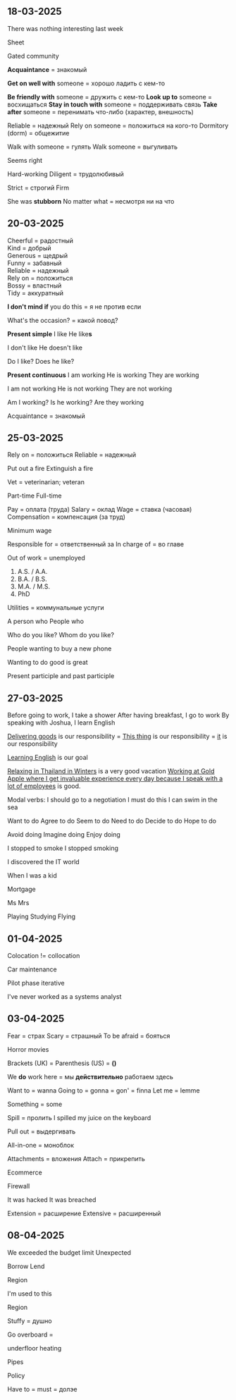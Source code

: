 ## 18-03-2025

There was nothing interesting last week

Sheet

Gated community

**Acquaintance** = знакомый 

**Get on well with** someone = хорошо ладить с кем-то

**Be friendly with** someone = дружить с кем-то
**Look up to** someone = восхищаться
**Stay in touch with** someone = поддерживать связь
**Take after** someone = перенимать что-либо (характер, внешность)

Reliable = надежный
	Rely on someone = положиться на кого-то
Dormitory (dorm) = общежитие 

Walk with someone = гулять
Walk someone = выгуливать

Seems right

Hard-working 
Diligent = трудолюбивый

Strict = строгий 
Firm 

She was **stubborn** 
No matter what = несмотря ни на что

## 20-03-2025

Cheerful = радостный  
Kind = добрый  
Generous = щедрый  
Funny = забавный  
Reliable = надежный  
	Rely on = положиться  
Bossy = властный  
Tidy = аккуратный

**I don't mind if** you do this = я не против если

What's the occasion? = какой повод? 

**Present simple**
I like
He like**s**

I don't like
He doesn't like

Do I like?
Does he like?

**Present continuous**
I am working
He is working
They are working

I am not working
He is not working 
They are not working

Am I working?
Is he working?
Are they working

Acquaintance = знакомый 

## 25-03-2025

Rely on = положиться
Reliable = надежный

Put out a fire
Extinguish a fire

Vet = veterinarian; veteran 

Part-time
Full-time

Pay = оплата (труда)
Salary = оклад
Wage = ставка (часовая)
Compensation = компенсация (за труд)

Minimum wage

Responsible for = ответственный за 
In charge of = во главе

Out of work = unemployed 

1. A.S. / A.A.
2. B.A. / B.S.
3. M.A. / M.S.
4. PhD

Utilities = коммунальные услуги

A person who
People who

Who do you like?
Whom do you like?

People wanting to buy a new phone

Wanting to do good is great

Present participle and past participle

## 27-03-2025

Before going to work, I take a shower
After having breakfast, I go to work
By speaking with Joshua, I learn English

<u>Delivering goods</u> is our responsibility = <u>This thing</u> is our responsibility = <u>it</u> is our responsibility

<u>Learning English</u> is our goal

<u>Relaxing in Thailand in Winters</u> is a very good vacation
<u>Working at Gold Apple where I get invaluable experience every day because I speak with a lot of employees</u> is good.

Modal verbs:
	I should go to a negotiation
	I must do this
	I can swim in the sea

Want to do
Agree to do
Seem to do
Need to do
Decide to do
Hope to do

Avoid doing
Imagine doing
Enjoy doing

I stopped to smoke
I stopped smoking

I discovered the IT world

When I was a kid

Mortgage 

Ms
Mrs 

Playing
Studying
Flying


## 01-04-2025

Colocation != collocation

Car maintenance

Pilot phase 
iterative

I've never worked as a systems analyst

## 03-04-2025

Fear = страх
Scary = страшный
To be afraid = бояться

Horror movies

Brackets (UK) = Parenthesis (US) = **()**

We **do** work here = мы **действительно** работаем здесь

Want to = wanna
Going to = gonna = gon' = finna
Let me = lemme 

Something = some

Spill = пролить
	I spilled my juice on the keyboard

Pull out = выдергивать

All-in-one = моноблок

Attachments = вложения
	Attach = прикрепить

Ecommerce

Firewall

It was hacked
It was breached 

Extension = расширение
Extensive = расширенный 

## 08-04-2025

We exceeded the budget limit
Unexpected

Borrow 
Lend 

Region

I'm used to this

Region

Stuffy = душно

Go overboard = 

underfloor heating

Pipes

Policy

Have to = must = долэе